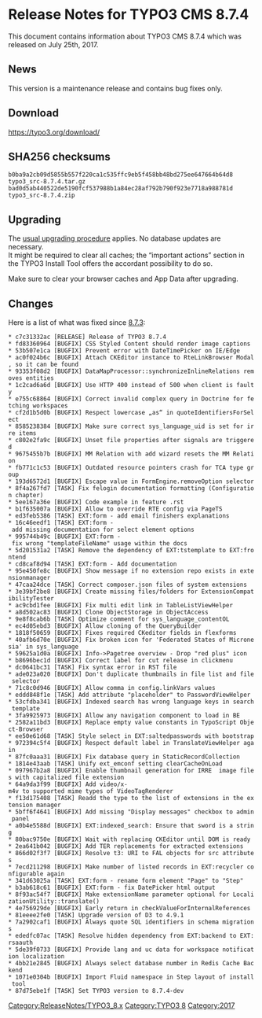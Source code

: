 Release Notes for TYPO3 CMS 8.7.4
=================================

This document contains information about TYPO3 CMS 8.7.4 which was
released on July 25th, 2017.

News
----

This version is a maintenance release and contains bug fixes only.

Download
--------

<https://typo3.org/download/>

SHA256 checksums
----------------

    b0ba9a2cb09d5855b557f220ca1c535ffc9eb5f458bb48bd275ee647664b64d8  typo3_src-8.7.4.tar.gz
    bad0d5ab440522de5190fcf537988b1a84ec28af792b790f923e7718a988781d  typo3_src-8.7.4.zip

Upgrading
---------

The [usual upgrading
procedure](https://docs.typo3.org/typo3cms/InstallationGuide/) applies.
No database updates are necessary.\
It might be required to clear all caches; the “important actions”
section in the TYPO3 Install Tool offers the accordant possibility to do
so.

Make sure to clear your browser caches and App Data after upgrading.

Changes
-------

Here is a list of what was fixed since
[8.7.3](TYPO3_CMS_8.7.3 "wikilink"):

`* c7c31332ac [RELEASE] Release of TYPO3 8.7.4`\
`* fd83360964 [BUGFIX] CSS Styled Content should render image captions`\
`* 53b507e1ca [BUGFIX] Prevent error with DateTimePicker on IE/Edge`\
`* ac0f024b6c [BUGFIX] Attach CKEditor instance to RteLinkBrowser Modal, so it can be found`\
`* 93353f08d2 [BUGFIX] DataMapProcessor::synchronizeInlineRelations removes entities`\
`* 1c2cad6a6d [BUGFIX] Use HTTP 400 instead of 500 when client is faulty`\
`* e755c68864 [BUGFIX] Correct invalid complex query in Doctrine for fetching workspaces`\
`* cf2d1b5d0b [BUGFIX] Respect lowercase „as“ in quoteIdentifiersForSelect`\
`* 8585238384 [BUGFIX] Make sure correct sys_language_uid is set for irre items`\
`* c802e2fa9c [BUGFIX] Unset file properties after signals are triggered`\
`* 9675455b7b [BUGFIX] MM Relation with add wizard resets the MM Relation`\
`* fb771c1c53 [BUGFIX] Outdated resource pointers crash for TCA type group`\
`* 193d6572d1 [BUGFIX] Escape value in FormEngine.removeOption selector`\
`* 8f4a267fd7 [TASK] Fix felogin documentation formatting (Configuration chapter)`\
`* 5ee167a36e [BUGFIX] Code example in feature .rst`\
`* b1f635007a [BUGFIX] Allow to override RTE config via PageTS`\
`* ed3feb5386 [TASK] EXT:form - add email finishers explanations`\
`* 16c46eedf1 [TASK] EXT:form - add missing documentation for select element options`\
`* 995744b49c [BUGFIX] EXT:form - fix wrong "templateFileName" usage within the docs`\
`* 5d201531a2 [TASK] Remove the dependency of EXT:tstemplate to EXT:frontend`\
`* cd8caf8d94 [TASK] EXT:form - Add documentation`\
`* 95e450fe8c [BUGFIX] Show message if no extension repo exists in extensionmanager`\
`* 47caa24dce [TASK] Correct composer.json files of system extensions`\
`* 3e39bf2be8 [BUGFIX] Create missing files/folders for ExtensionCompatibilityTester`\
`* ac9cbd1fee [BUGFIX] Fix multi edit link in TableListViewHelper`\
`* a8d502ac83 [BUGFIX] Clone ObjectStorage in ObjectAccess`\
`* 9e8f8cab6b [TASK] Optimize comment for sys_language_contentOL`\
`* ec4d05ebd3 [BUGFIX] Allow cloning of the QueryBuilder`\
`* 1818f50659 [BUGFIX] Fixes required CKeditor fields in flexforms`\
`* 40afb6d70e [BUGFIX] Fix broken icon for 'Federated States of Micronesia' in sys_language`\
`* 59625a1d0a [BUGFIX] Info->Pagetree overview - Drop "red plus" icon`\
`* b8696bec1d [BUGFIX] Correct label for cut release in clickmenu`\
`* dc0641bc31 [TASK] Fix syntax error in RST file`\
`* ade023a020 [BUGFIX] Don't duplicate thumbnails in file list and file selector`\
`* 71c8c0d946 [BUGFIX] Allow comma in config.linkVars values`\
`* eddd848f1e [TASK] Add attribute "placeholder" to PasswordViewHelper`\
`* 53cfdba341 [BUGFIX] Indexed search has wrong language keys in search template`\
`* 3fa9925973 [BUGFIX] Allow any navigation component to load in BE`\
`* 2582a11bd3 [BUGFIX] Replace empty value constants in TypoScript Object-Browser`\
`* ee50e61d68 [TASK] Style select in EXT:saltedpasswords with bootstrap`\
`* 972394c5f4 [BUGFIX] Respect default label in TranslateViewHelper again`\
`* 87fc0aaa31 [BUGFIX] Fix database query in StaticRecordCollection`\
`* 1814e43aab [TASK] Unify ext_emconf setting clearCacheOnLoad`\
`* 097967b2a8 [BUGFIX] Enable thumbnail generation for IRRE  image files with capitalized file extension`\
`* 64a9da3f99 [BUGFIX] Add video/x-m4v to supported mime types of VideoTagRenderer`\
`* f13d175408 [TASK] Readd the type to the list of extensions in the extension manager`\
`* 5bff6f4641 [BUGFIX] Add missing "Display messages" checkbox to admin panel`\
`* a0b4e5588d [BUGFIX] EXT:indexed_search: Ensure that sword is a string`\
`* 80bac9750e [BUGFIX] Wait with replacing CKEditor until DOM is ready`\
`* 2ea641b042 [BUGFIX] Add TER replacements for extracted extensions`\
`* 866d02f3f7 [BUGFIX] Resolve t3: URI to FAL objects for src attributes`\
`* 7ecd211298 [BUGFIX] Make number of listed records in EXT:recycler configurable again`\
`* 341d63025a [TASK] EXT:form - rename form element "Page" to "Step"`\
`* b3ab618c61 [BUGFIX] EXT:form - fix DatePicker html output`\
`* 8f93ac54f7 [BUGFIX] Make extensionName parameter optional for LocalizationUtility::translate()`\
`* 4e756929de [BUGFIX] Early return in checkValueForInternalReferences`\
`* 81eeee2fe0 [TASK] Upgrade version of D3 to 4.9.1`\
`* 7a2902caf1 [BUGFIX] Always quote SQL identifiers in schema migrations`\
`* ededfc07ac [TASK] Resolve hidden dependency from EXT:backend to EXT:rsaauth`\
`* 5de39f0733 [BUGFIX] Provide lang and uc data for workspace notification localization`\
`* 4bb21e2845 [BUGFIX] Always select database number in Redis Cache Backend`\
`* 1071e0304b [BUGFIX] Import Fluid namespace in Step layout of install tool`\
`* 87d75ebe1f [TASK] Set TYPO3 version to 8.7.4-dev`

<Category:ReleaseNotes/TYPO3_8.x> [Category:TYPO3
8](Category:TYPO3_8 "wikilink") <Category:2017>
